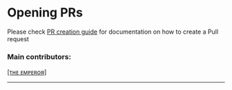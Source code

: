 # Opening PRs
Please check [PR creation guide](https://github.com/hackarmour/discord-assistant/blob/main/docs/CREATING_A_PR.md) for documentation on how to create a Pull request


### Main contributors: 

[[ᴛʜᴇ ᴇᴍᴘᴇʀᴏʀ]](https://github.com/TheEmperor342)

_______________________________________
